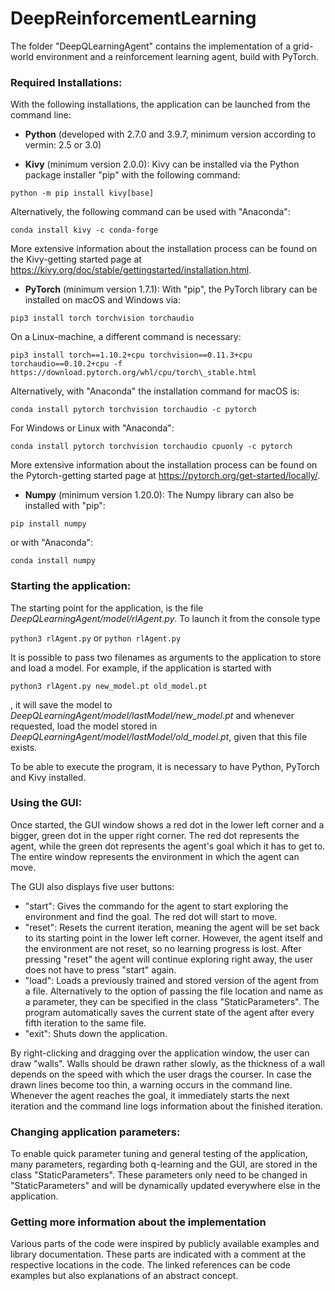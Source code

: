 # DeepReinforcementLearning

The folder "DeepQLearningAgent" contains the implementation of a grid-world environment and a reinforcement learning agent, build with PyTorch.

### Required Installations:

With the following installations, the application can be launched from the command line:

- **Python** (developed with 2.7.0 and 3.9.7, minimum version according to vermin: 2.5 or 3.0)

- **Kivy** (minimum version 2.0.0): 
Kivy can be installed via the Python package installer "pip" with the following command: 
```
python -m pip install kivy[base]
```
Alternatively, the following command can be used with "Anaconda":
```
conda install kivy -c conda-forge
```
More extensive information about the installation process can be found on the Kivy-getting started page at https://kivy.org/doc/stable/gettingstarted/installation.html.

- **PyTorch** (minimum version 1.7.1):
With "pip", the PyTorch library can be installed on macOS and Windows via:
```
pip3 install torch torchvision torchaudio
```
On a Linux-machine, a different command is necessary: 
```
pip3 install torch==1.10.2+cpu torchvision==0.11.3+cpu torchaudio==0.10.2+cpu -f https://download.pytorch.org/whl/cpu/torch\_stable.html
```
Alternatively, with "Anaconda" the installation command for macOS is: 
```
conda install pytorch torchvision torchaudio -c pytorch
```
For Windows or Linux with "Anaconda": 
```
conda install pytorch torchvision torchaudio cpuonly -c pytorch
```
More extensive information about the installation process can be found on the Pytorch-getting started page at https://pytorch.org/get-started/locally/.

- **Numpy** (minimum version 1.20.0): The Numpy library can also be installed with "pip":
```
pip install numpy
```
or with "Anaconda":
```
conda install numpy
```

### Starting the application:

The starting point for the application, is the file _DeepQLearningAgent/model/rlAgent.py_. To launch it from the console type 

```python3 rlAgent.py``` or ```python rlAgent.py```

It is possible to pass two filenames as arguments to the application to store and load a model. For example, if the application is started with 
```
python3 rlAgent.py new_model.pt old_model.pt
```
, it will save the model to _DeepQLearningAgent/model/lastModel/new_model.pt_ and whenever requested, load the model stored in _DeepQLearningAgent/model/lastModel/old_model.pt_, given that this file exists.

To be able to execute the program, it is necessary to have Python, PyTorch and Kivy installed. 

### Using the GUI:

Once started, the GUI window shows a red dot in the lower left corner and a bigger, green dot in the upper right corner. The red dot represents the agent, while the green dot represents the agent's goal which it has to get to. The entire window represents the environment in which the agent can move.

The GUI also displays five user buttons:
- "start": Gives the commando for the agent to start exploring the environment and find the goal. The red dot will start to move.
- "reset": Resets the current iteration, meaning the agent will be set back to its starting point in the lower left corner. However, the agent itself and the environment are not reset, so no learning progress is lost. After pressing "reset" the agent will continue exploring right away, the user does not have to press "start" again.
- "load": Loads a previously trained and stored version of the agent from a file. Alternatively to the option of passing the file location and name as a parameter, they can be specified in the class "StaticParameters". The program automatically saves the current state of the agent after every fifth iteration to the same file.
- "exit": Shuts down the application.

By right-clicking and dragging over the application window, the user can draw "walls". Walls should be drawn rather slowly, as the thickness of a wall depends on the speed with which the user drags the courser. In case the drawn lines become too thin, a warning occurs in the command line. Whenever the agent reaches the goal, it immediately starts the next iteration and the command line logs information about the finished iteration.

### Changing application parameters:

To enable quick parameter tuning and general testing of the application, many parameters, regarding both q-learning and the GUI, are stored in the class "StaticParameters". These parameters only need to be changed in "StaticParameters" and will be dynamically updated everywhere else in the application.

### Getting more information about the implementation

Various parts of the code were inspired by publicly available examples and library documentation. These parts are indicated with a comment at the respective locations in the code. The linked references can be code examples but also explanations of an abstract concept.

